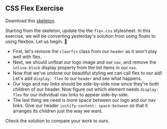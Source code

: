 ## CSS Flex Exercise

Download this [skeleton][skeleton].

[skeleton]: http://assets.aaonline.io/fullstack/html-css/micro-projects/flex/skeleton.zip

Starting from the skeleton, update the the `flex.css` stylesheet. In this exercise, we will be converting yesterday's solution from using floats to using flexbox. Let us begin. 🙏

 * First, let's remove the `clearfix` class from our `header` as it won't play well with flex.
 * Next, we should unfloat our logo image and our `nav`, and remove the `inline-block` display property from the list items in our `nav`.
 * Now that we've undone our beautiful styling we can call flex to our aid! Let's add `display: flex` to our `header` and see what happens.
 * Our logo and nav links should be side-by-side now since they're both children of our header. Now figure out which element needs `display: flex` for our individual nav links to appear side-by-side.
 * The last thing we need is more space between our logo and our nav links. Give our header `justify-content: space-between` so that it arranges its children just the way we want.

Check the solution to compare your work to ours.

